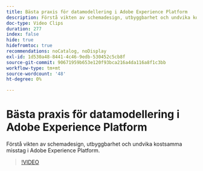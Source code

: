 ```yaml
---
title: Bästa praxis för datamodellering i Adobe Experience Platform
description: Förstå vikten av schemadesign, utbyggbarhet och undvika kostsamma misstag i Adobe Experience Platform.
doc-type: Video Clips
duration: 277
index: false
hide: true
hidefromtoc: true
recommendations: noCatalog, noDisplay
exl-id: 1d530a48-8441-4c46-9edb-530452c5cb8f
source-git-commit: 90671959b653e120f93bca216a4da116a8f1c3bb
workflow-type: tm+mt
source-wordcount: '48'
ht-degree: 0%

---
```


# Bästa praxis för datamodellering i Adobe Experience Platform

Förstå vikten av schemadesign, utbyggbarhet och undvika kostsamma misstag i Adobe Experience Platform.

<!-- 85_S655_3442541_276_best-practices-for-data-modeling-in-adobe-experience-platform -->
>[!VIDEO](https://video.tv.adobe.com/v/3458291/?learn=on&enablevpops=true)
